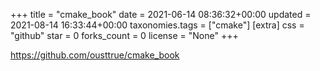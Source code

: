 +++
title = "cmake_book"
date = 2021-06-14 08:36:32+00:00
updated = 2021-08-14 16:33:44+00:00
taxonomies.tags = ["cmake"]
[extra]
css = "github"
star = 0
forks_count = 0
license = "None"
+++

<https://github.com/ousttrue/cmake_book>

